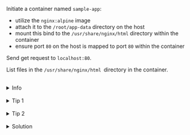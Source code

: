 
Initiate a container named `sample-app`:
* utilize the `nginx:alpine` image
* attach it to the `/root/app-data` directory on the host
* mount this bind to the `/usr/share/nginx/html` directory within the container
* ensure port `80` on the host is mapped to port `80` within the container

Send get request to `localhost:80`.

List files in the `/usr/share/nginx/html `directory in the container.

<br>
<details><summary>Info</summary>
<br>

```plain
If the bind mount is empty, it won't be populated by the data from the container.
And it will clear the directory inside the container.

Documentation - https://docs.docker.com/storage/bind-mounts/#start-a-container-with-a-bind-mount.
```

</details>

<br>
<details><summary>Tip 1</summary>
<br>

```plain
Use --mount or -v flag to mount volume.

Use -d flag to run container in the detached mode.

Use the 'curl' command to send a request to the localhost.
```
</details>

<br>
<details><summary>Tip 2</summary>
<br>

```plain
You will got 403 error as a reaponse to the get request to localhost:80.

There won't be any files in the /usr/share/nginx/html directory.
```
</details>


<br>
<details><summary>Solution</summary>
<br>


<br>

Run the container with the mounted directory:

<br>

```plain
docker run -d -p 80:80 --mount type=bind,src=/root/app-data,target=/usr/share/nginx/html --name sample-app nginx:alpine
```{{exec}}
OR
```plain
docker run -d -p 80:80 -v /root/app-data:/usr/share/nginx/html --name sample-app nginx:alpine
```{{exec}}

<br>

Send get request to `localhost:80`:

<br>

```plain
curl localhost:80
```{{exec}}

<br>

List files in the container's directory:

<br>

```plain
docker exec sample-app sh -c "ls /usr/share/nginx/html"
```{{exec}}
